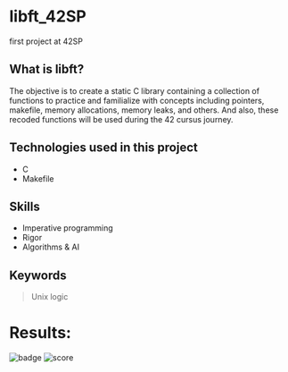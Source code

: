 # libft_42SP
first project at 42SP 

## What is libft?
The objective is to create a static C library containing a collection of functions to practice and familialize with concepts including pointers, makefile, memory allocations, memory leaks, and others. And also, these recoded functions will be used during the 42 cursus journey.

## Technologies used in this project
* C
* Makefile

## Skills
* Imperative programming
* Rigor
* Algorithms & AI

## Keywords
> Unix logic

# Results: 
![badge](https://user-images.githubusercontent.com/99855085/168860822-a2778d9d-3d01-4fda-a07b-7a4cabdf0868.png)
![score](https://user-images.githubusercontent.com/99855085/168860709-78705323-f6bb-4861-a586-99707047ddf8.png)
